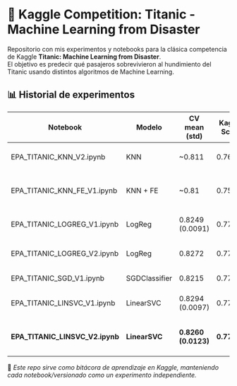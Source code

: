 # 🚢 Kaggle Competition: Titanic - Machine Learning from Disaster

Repositorio con mis experimentos y notebooks para la clásica competencia de Kaggle **Titanic: Machine Learning from Disaster**.  
El objetivo es predecir qué pasajeros sobrevivieron al hundimiento del Titanic usando distintos algoritmos de Machine Learning.

## 📊 Historial de experimentos

| Notebook                       | Modelo        | CV mean (std)   | Kaggle Score | Notas |
|--------------------------------|---------------|-----------------|--------------|-------|
| EPA_TITANIC_KNN_V2.ipynb       | KNN           | ~0.811          | 0.76315      | Baseline con GridSearch |
| EPA_TITANIC_KNN_FE_V1.ipynb    | KNN + FE      | ~0.81           | 0.75598      | Incluye ingeniería de atributos |
| EPA_TITANIC_LOGREG_V1.ipynb    | LogReg        | 0.8249 (0.0091) | 0.77272      | Estable, baseline fuerte |
| EPA_TITANIC_LOGREG_V2.ipynb    | LogReg        | 0.8272          | 0.77033      | GridSearch en C y solver |
| EPA_TITANIC_SGD_V1.ipynb       | SGDClassifier | 0.8215          | 0.77511      | loss=hinge, alpha=0.01 |
| EPA_TITANIC_LINSVC_V1.ipynb    | LinearSVC     | 0.8294 (0.0097) | 0.77272      | Baseline sin GridSearch |
| **EPA_TITANIC_LINSVC_V2.ipynb**| **LinearSVC** | **0.8260 (0.0123)** | **0.77751** | Mejor resultado hasta ahora |


📌 *Este repo sirve como bitácora de aprendizaje en Kaggle, manteniendo cada notebook/versionado como un experimento independiente.*
